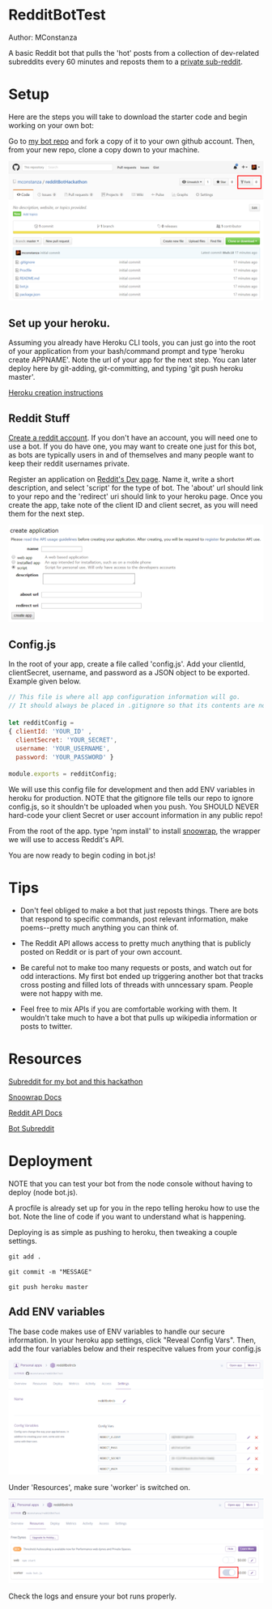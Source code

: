RedditBotTest
=============

Author: MConstanza

A basic Reddit bot that pulls the 'hot' posts from a collection of dev-related subreddits every 60 minutes and reposts them to a [private sub-reddit](https://www.reddit.com/r/RCBRedditBot/).

Setup
=====

Here are the steps you will take to download the starter code and begin working on your own bot:

Go to [my bot repo](https://github.com/mconstanza/redditBotHackathon) and fork a copy of it to your own github account. Then, from your new repo, clone a copy down to your machine.

![cloning a github repo](screenshots/gitfork.png)

Set up your heroku.
-------------------

Assuming you already have Heroku CLI tools, you can just go into the root of your application from your bash/command prompt and type 'heroku create APPNAME'. Note the url of your app for the next step. You can later deploy here by git-adding, git-committing, and typing 'git push heroku master'.

[Heroku creation instructions](https://devcenter.heroku.com/articles/creating-apps)

Reddit Stuff
------------

[Create a reddit account](https://www.reddit.com/). If you don't have an account, you will need one to use a bot. If you do have one, you may want to create one just for this bot, as bots are typically users in and of themselves and many people want to keep their reddit usernames private.

Register an application on [Reddit's Dev page](https://ssl.reddit.com/prefs/apps). Name it, write a short description, and select 'script' for the type of bot. The 'about' url should link to your repo and the 'redirect' uri should link to your heroku page. Once you create the app, take note of the client ID and client secret, as you will need them for the next step.

![registering a bot](screenshots/registerbot.png)

Config.js
---------

In the root of your app, create a file called 'config.js'. Add your clientId, clientSecret, username, and password as a JSON object to be exported. Example given below.

```javascript
// This file is where all app configuration information will go.
// It should always be placed in .gitignore so that its contents are not visible to others.

let redditConfig =
{ clientId: 'YOUR_ID' ,
  clientSecret: 'YOUR_SECRET',
  username: 'YOUR_USERNAME',
  password: 'YOUR_PASSWORD' }

module.exports = redditConfig;
```

We will use this config file for development and then add ENV variables in heroku for production. NOTE that the gitignore file tells our repo to ignore config.js, so it shouldn't be uploaded when you push. You SHOULD NEVER hard-code your client Secret or user account information in any public repo!

From the root of the app. type 'npm install' to install [snoowrap](https://github.com/not-an-aardvark/snoowrap), the wrapper we will use to access Reddit's API.

You are now ready to begin coding in bot.js!

Tips
====

-	Don't feel obliged to make a bot that just reposts things. There are bots that respond to specific commands, post relevant information, make poems--pretty much anything you can think of.

-	The Reddit API allows access to pretty much anything that is publicly posted on Reddit or is part of your own account.

-	Be careful not to make too many requests or posts, and watch out for odd interactions. My first bot ended up triggering another bot that tracks cross posting and filled lots of threads with unncessary spam. People were not happy with me.

-	Feel free to mix APIs if you are comfortable working with them. It wouldn't take much to have a bot that pulls up wikipedia information or posts to twitter.

Resources
=========

[Subreddit for my bot and this hackathon](https://www.reddit.com/r/RCBRedditBot/)

[Snoowrap Docs](https://not-an-aardvark.github.io/snoowrap/)

[Reddit API Docs](https://www.reddit.com/dev/api/)

[Bot Subreddit](https://www.reddit.com/r/botwatch/)

Deployment
==========

NOTE that you can test your bot from the node console without having to deploy (node bot.js).

A procfile is already set up for you in the repo telling heroku how to use the bot. Note the line of code if you want to understand what is happening.

Deploying is as simple as pushing to heroku, then tweaking a couple settings.

```
git add .
```

```
git commit -m "MESSAGE"
```

```
git push heroku master
```

Add ENV variables
-----------------

The base code makes use of ENV variables to handle our secure information. In your heroku app settings, click "Reveal Config Vars". Then, add the four variables below and their respecitve values from your config.js

![ENV vars](screenshots/ENVvariables.png)

Under 'Resources', make sure 'worker' is switched on.

![Heroku Worker](screenshots/herokuworker.png)

Check the logs and ensure your bot runs properly.
